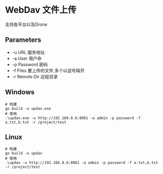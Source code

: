 # WebDav 文件上传
支持各平台以及Drone 
## Parameters
- -u URL 服务地址
- -a User 用户命
- -p Password 密码
- -f Files 要上传的文件,多个以逗号隔开
- -r Remote Dir 远程目录
## Windows
```shell
# 构建
go build -o updav.exe 
# 使用
.\updav.exe -u http://192.168.8.6:8081 -a admin -p password -f a.txt,b.txt -r /project/test
```
## Linux
```shell
# 构建
go build -o updav 
# 使用
.\updav -u http://192.168.8.6:8081 -a admin -p password -f a.txt,b.txt -r /project/test
```
